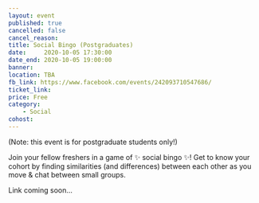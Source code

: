 ```yaml
---
layout: event
published: true
cancelled: false
cancel_reason:
title: Social Bingo (Postgraduates)
date:     2020-10-05 17:30:00
date_end: 2020-10-05 19:00:00
banner: 
location: TBA
fb_link: https://www.facebook.com/events/242093710547686/
ticket_link: 
price: Free
category:
    - Social
cohost:
---
```


(Note: this event is for postgraduate students only!)

Join your fellow freshers in a game of ✨ social bingo ✨! Get to know your cohort by finding similarities (and differences) between each other as you move & chat between small groups.

Link coming soon...
